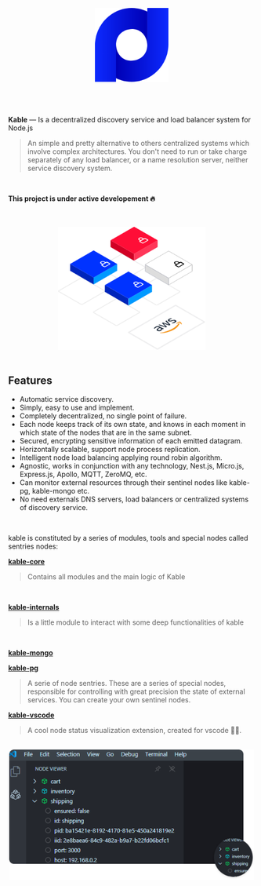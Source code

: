 <br>
<br>
<br>

<div align="center">
<img src="https://github.com/11ume/kable/blob/master/images/logo.png" width="150" height="auto"/>
</div>
<br>
<br>
<br>

**Kable** — Is a decentralized discovery service and load balancer system for Node.js
<br>

> An simple and pretty alternative to others centralized systems which involve complex architectures.
> You don't need to run or take charge separately of any load balancer, or a name resolution server, neither service discovery system. 
<br>

**This project is under active developement 🔥**

<br>
<br>

<div align="center">
<img src="https://github.com/11ume/kable/blob/master/images/nodes.png" width="300" height="auto"/>
</div>
<br>


## Features

* Automatic service discovery.
* Simply, easy to use and implement.
* Completely decentralized, no single point of failure.
* Each node keeps track of its own state, and knows in each moment in which state of the nodes that are in the same subnet.
* Secured, encrypting sensitive information of each emitted datagram.
* Horizontally scalable, support node process replication.
* Intelligent node load balancing applying round robin algorithm.
* Agnostic, works in conjunction with any technology, Nest.js, Micro.js, Express.js, Apollo, MQTT, ZeroMQ, etc.
* Can monitor external resources through their sentinel nodes like kable-pg, kable-mongo etc.
* No need externals DNS servers, load balancers or centralized systems of discovery service.

<br>

kable is constituted by a series of modules, tools and special nodes called sentries nodes:
<br>

**[kable-core](https://github.com/11ume/kable-core)**
<br>

> Contains all modules and the main logic of Kable
<br>

**[kable-internals](https://github.com/11ume/kable-internals)**
<br>

> Is a little module to interact with some deep functionalities of kable
<br>

**[kable-mongo](https://github.com/11ume/kable-mongo)**
<br>

**[kable-pg](https://github.com/11ume/kable-pg)**
<br>

> A serie of node sentries. These are a series of special nodes, responsible for controlling with great precision the state of external services. You can create your own sentinel nodes.

**[kable-vscode](https://github.com/11ume/kable-vscode)**
<br>

> A cool node status visualization extension, created for vscode 🏄‍♀️.

<br>
<div align="center">
<img src="https://github.com/11ume/kable/blob/master/images/vscode-ext.png" width="500" height="auto"/>
</div>
<br>



